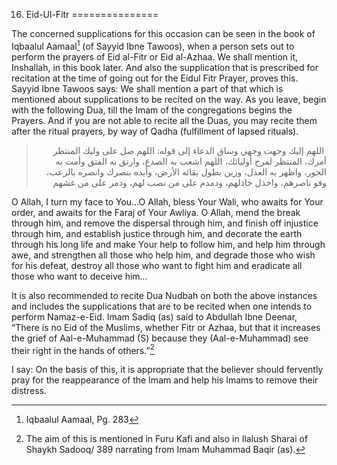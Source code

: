 16. Eid-Ul-Fitr
===============

The concerned supplications for this occasion can be seen in the book of
Iqbaalul Aamaal[^1] (of Sayyid Ibne Tawoos), when a person sets out to
perform the prayers of Eid al-Fitr or Eid al-Azhaa. We shall mention it,
Inshallah, in this book later. And also the supplication that is
prescribed for recitation at the time of going out for the Eidul Fitr
Prayer, proves this. Sayyid Ibne Tawoos says: We shall mention a part of
that which is mentioned about supplications to be recited on the way. As
you leave, begin with the following Dua, till the Imam of the
congregations begins the Prayers. And if you are not able to recite all
the Duas, you may recite them after the ritual prayers, by way of Qadha
(fulfillment of lapsed rituals).

<blockquote dir="rtl">
  <p>
 اللهم إليك وجهت وجهي وساق الدعاء إلى قوله: اللهم صل على وليك المنتظر
أمرك، المنتظر لفرج أوليائك، اللهم اشعب به الصدع، وارتق به الفتق وأمت
به الجور، واظهر به العدل، وزين بطول بقائه الأرض، وأيده بنصرك وانصره
بالرعب، وقو ناصرهم، واخذل خاذلهم، ودمدم على من نصب لهم، ودمر على من
غشهم
  </p>
</blockquote>

O Allah, I turn my face to You…O Allah, bless Your Wali, who awaits for
Your order, and awaits for the Faraj of Your Awliya. O Allah, mend the
break through him, and remove the dispersal through him, and finish off
injustice through him, and establish justice through him, and decorate
the earth through his long life and make Your help to follow him, and
help him through awe, and strengthen all those who help him, and degrade
those who wish for his defeat, destroy all those who want to fight him
and eradicate all those who want to deceive him…

It is also recommended to recite Dua Nudbah on both the above instances
and includes the supplications that are to be recited when one intends
to perform Namaz-e-Eid. Imam Sadiq (as) said to Abdullah Ibne Deenar,
“There is no Eid of the Muslims, whether Fitr or Azhaa, but that it
increases the grief of Aal-e-Muhammad (S) because they (Aal-e-Muhammad)
see their right in the hands of others.”[^2]

I say: On the basis of this, it is appropriate that the believer should
fervently pray for the reappearance of the Imam and help his Imams to
remove their distress.

[^1]: Iqbaalul Aamaal, Pg. 283

[^2]: The aim of this is mentioned in Furu Kafi and also in Ilalush
Sharai of Shaykh Sadooq/ 389 narrating from Imam Muhammad Baqir (as).



